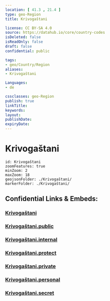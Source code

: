 ```yaml
---
location: [ 41.3 , 21.4 ] 
type: geo-Region
title: Krivogaštani

license: CC BY-SA 4.0
source: https://datahub.io/core/country-codes
isDeleted: false
isReadOnly: false
draft: false
confidential: public

tags:
- geo/Country/Region
aliases:
- Krivogaštani

Languages:
- de

cssclasses: geo-Region
publish: true
linkTitle: 
keywords: 
layout: 
publishDate: 
expiryDate: 
---
```


# Krivogaštani

```leaflet
id: Krivogaštani
zoomFeatures: true 
minZoom: 2 
maxZoom: 18
geojsonFolder: ./Krivogaštani/
markerFolder: ./Krivogaštani/
```


## Confidential Links & Embeds: 

### [Krivogaštani](/_Standards/Earth/Continent/Europe/Europe~South/Macedonia~North/Municipalities~Macedonia/Krivogaštani.md) 

### [Krivogaštani.public](/_public/Earth/Continent/Europe/Europe~South/Macedonia~North/Municipalities~Macedonia/Krivogaštani.public.md) 

### [Krivogaštani.internal](/_internal/Earth/Continent/Europe/Europe~South/Macedonia~North/Municipalities~Macedonia/Krivogaštani.internal.md) 

### [Krivogaštani.protect](/_protect/Earth/Continent/Europe/Europe~South/Macedonia~North/Municipalities~Macedonia/Krivogaštani.protect.md) 

### [Krivogaštani.private](/_private/Earth/Continent/Europe/Europe~South/Macedonia~North/Municipalities~Macedonia/Krivogaštani.private.md) 

### [Krivogaštani.personal](/_personal/Earth/Continent/Europe/Europe~South/Macedonia~North/Municipalities~Macedonia/Krivogaštani.personal.md) 

### [Krivogaštani.secret](/_secret/Earth/Continent/Europe/Europe~South/Macedonia~North/Municipalities~Macedonia/Krivogaštani.secret.md)

